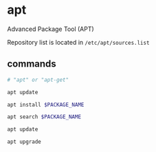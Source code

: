 # apt

Advanced Package Tool (APT)

Repository list is located in `/etc/apt/sources.list`

## commands

```bash
# "apt" or "apt-get"

apt update

apt install $PACKAGE_NAME

apt search $PACKAGE_NAME

apt update

apt upgrade
```
